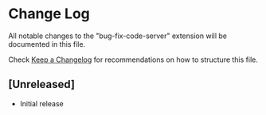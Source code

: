# Change Log

All notable changes to the "bug-fix-code-server" extension will be documented in this file.

Check [Keep a Changelog](http://keepachangelog.com/) for recommendations on how to structure this file.

## [Unreleased]

- Initial release